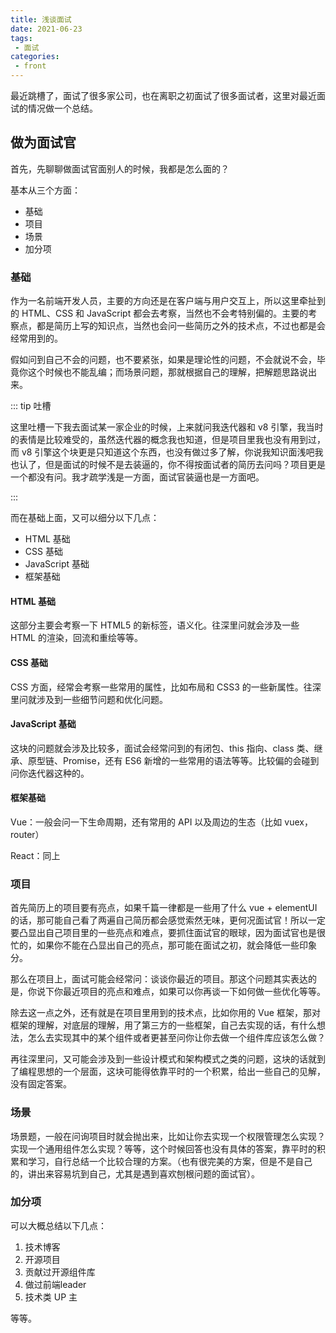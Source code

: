 ```yaml
---
title: 浅谈面试
date: 2021-06-23
tags:
 - 面试
categories:
 - front
---
```


最近跳槽了，面试了很多家公司，也在离职之初面试了很多面试者，这里对最近面试的情况做一个总结。

## 做为面试官

首先，先聊聊做面试官面别人的时候，我都是怎么面的？

基本从三个方面：

- 基础
- 项目
- 场景
- 加分项

### 基础

作为一名前端开发人员，主要的方向还是在客户端与用户交互上，所以这里牵扯到的 HTML、CSS 和 JavaScript 都会去考察，当然也不会考特别偏的。主要的考察点，都是简历上写的知识点，当然也会问一些简历之外的技术点，不过也都是会经常用到的。

假如问到自己不会的问题，也不要紧张，如果是理论性的问题，不会就说不会，毕竟你这个时候也不能乱编；而场景问题，那就根据自己的理解，把解题思路说出来。

::: tip 吐槽

这里吐槽一下我去面试某一家企业的时候，上来就问我迭代器和 v8 引擎，我当时的表情是比较难受的，虽然迭代器的概念我也知道，但是项目里我也没有用到过，而 v8 引擎这个块更是只知道这个东西，也没有做过多了解，你说我知识面浅吧我也认了，但是面试的时候不是去装逼的，你不得按面试者的简历去问吗？项目更是一个都没有问。我才疏学浅是一方面，面试官装逼也是一方面吧。

:::

而在基础上面，又可以细分以下几点：

- HTML 基础
- CSS 基础
- JavaScript 基础
- 框架基础

#### HTML 基础

这部分主要会考察一下 HTML5 的新标签，语义化。往深里问就会涉及一些 HTML 的渲染，回流和重绘等等。

#### CSS 基础

CSS 方面，经常会考察一些常用的属性，比如布局和 CSS3 的一些新属性。往深里问就涉及到一些细节问题和优化问题。

#### JavaScript 基础

这块的问题就会涉及比较多，面试会经常问到的有闭包、this 指向、class 类、继承、原型链、Promise，还有 ES6 新增的一些常用的语法等等。比较偏的会碰到问你迭代器这种的。

#### 框架基础

Vue：一般会问一下生命周期，还有常用的 API 以及周边的生态（比如 vuex，router）

React：同上

### 项目

首先简历上的项目要有亮点，如果千篇一律都是一些用了什么 vue + elementUI 的话，那可能自己看了两遍自己简历都会感觉索然无味，更何况面试官！所以一定要凸显出自己项目里的一些亮点和难点，要抓住面试官的眼球，因为面试官也是很忙的，如果你不能在凸显出自己的亮点，那可能在面试之初，就会降低一些印象分。

那么在项目上，面试可能会经常问：谈谈你最近的项目。那这个问题其实表达的是，你说下你最近项目的亮点和难点，如果可以你再谈一下如何做一些优化等等。

除去这一点之外，还有就是在项目里用到的技术点，比如你用的 Vue 框架，那对框架的理解，对底层的理解，用了第三方的一些框架，自己去实现的话，有什么想法，怎么去实现其中的某个组件或者更甚至问你让你去做一个组件库应该怎么做？

再往深里问，又可能会涉及到一些设计模式和架构模式之类的问题，这块的话就到了编程思想的一个层面，这块可能得依靠平时的一个积累，给出一些自己的见解，没有固定答案。

### 场景

场景题，一般在问询项目时就会抛出来，比如让你去实现一个权限管理怎么实现？实现一个通用组件怎么实现？等等，这个时候回答也没有具体的答案，靠平时的积累和学习，自行总结一个比较合理的方案。（也有很完美的方案，但是不是自己的，讲出来容易坑到自己，尤其是遇到喜欢刨根问题的面试官）。

### 加分项

可以大概总结以下几点：

1. 技术博客
2. 开源项目
3. 贡献过开源组件库
4. 做过前端leader
5. 技术类 UP 主

等等。

